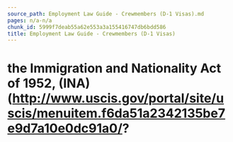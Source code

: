```yaml
---
source_path: Employment Law Guide - Crewmembers (D-1 Visas).md
pages: n/a-n/a
chunk_id: 5999f7deab55a62e553a3a155416747db6bdd586
title: Employment Law Guide - Crewmembers (D-1 Visas)
---
```

# the Immigration and Nationality Act of 1952, (INA) (http://www.uscis.gov/portal/site/uscis/menuitem.f6da51a2342135be7e9d7a10e0dc91a0/?
